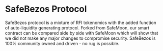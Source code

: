 # SafeBezos Protocol

SafeBezos protocol is a mixture of RFI tokenomics with the added function of auto-liquidity generating protocol. Forked from SafeMoon, our smart contract can be compared side by side with SafeMoon which will show that we did not make any major changes to compromise security. SafeBezos is 100% community owned and driven - no rug is possible. 
